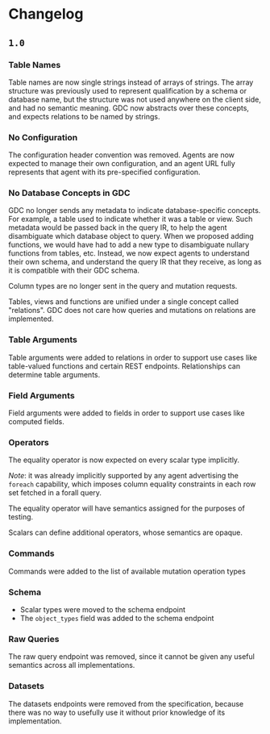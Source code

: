 # Changelog

## `1.0`

### Table Names

Table names are now single strings instead of arrays of strings. The array structure was previously used to represent qualification by a schema or database name, but the structure was not used anywhere on the client side, and had no semantic meaning. GDC now abstracts over these concepts, and expects relations to be named by strings.

### No Configuration

The configuration header convention was removed. Agents are now expected to manage their own configuration, and an agent URL fully represents that agent with its pre-specified configuration.

### No Database Concepts in GDC

GDC no longer sends any metadata to indicate database-specific concepts. For example, a table used to indicate whether it was a table or view. Such metadata would be passed back in the query IR, to help the agent disambiguate which database object to query. When we proposed adding functions, we would have had to add a new type to disambiguate nullary functions from tables, etc. Instead, we now expect agents to understand their own schema, and understand the query IR that they receive, as long as it is compatible with their GDC schema.

Column types are no longer sent in the query and mutation requests.

Tables, views and functions are unified under a single concept called "relations". GDC does not care how queries and mutations on relations are implemented.

### Table Arguments

Table arguments were added to relations in order to support use cases like table-valued functions and certain REST endpoints. Relationships can determine table arguments.

### Field Arguments

Field arguments were added to fields in order to support use cases like computed fields.

### Operators

The equality operator is now expected on every scalar type implicitly. 

_Note_: it was already implicitly supported by any agent advertising the `foreach` capability, which imposes column equality constraints in each row set fetched in a forall query.

The equality operator will have semantics assigned for the purposes of testing.

Scalars can define additional operators, whose semantics are opaque.

### Commands

Commands were added to the list of available mutation operation types

### Schema

- Scalar types were moved to the schema endpoint
- The `object_types` field was added to the schema endpoint

### Raw Queries

The raw query endpoint was removed, since it cannot be given any useful semantics across all implementations.

### Datasets

The datasets endpoints were removed from the specification, because there was no way to usefully use it without prior knowledge of its implementation.
